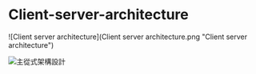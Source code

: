 # Client-server-architecture
![Client server architecture](Client server architecture.png "Client server architecture")

![](Client-server-architecture.png "主從式架構設計")
